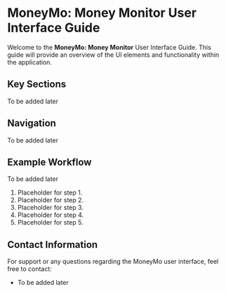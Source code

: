 # MoneyMo: Money Monitor User Interface Guide

Welcome to the **MoneyMo: Money Monitor** User Interface Guide. This guide will provide an overview of the UI elements and functionality within the application.


## Key Sections

To be added later


## Navigation

To be added later


## Example Workflow
To be added later
1. Placeholder for step 1.
2. Placeholder for step 2.
3. Placeholder for step 3.
4. Placeholder for step 4.
5. Placeholder for step 5.


## Contact Information

For support or any questions regarding the MoneyMo user interface, feel free to contact:

- To be added later
